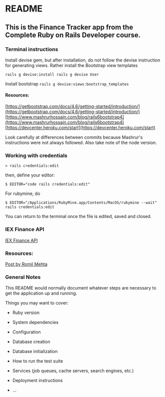 # README

## This is the Finance Tracker app from the Complete Ruby on Rails Developer course.

### Terminal instructions

Install devise gem, but after installation, do not follow the devise instruction for generating views. Rather install the Bootstrap view templates

`rails g devise:install
rails g devise User`

Install bootstrap
`rails g devise:views:bootstrap_templates`

#### Resources:

[https://getbootstrap.com/docs/4.6/getting-started/introduction/](https://getbootstrap.com/docs/4.6/getting-started/introduction/)
[https://www.mashrurhossain.com/blog/rails6bootstrap4](https://www.mashrurhossain.com/blog/rails6bootstrap4)
[https://devcenter.heroku.com/start](https://devcenter.heroku.com/start)

Look carefully at differences between commits because Mashrur's instructions were not always followed.
Also take note of the node version.

### Working with credentials

`> rails credentials:edit`

then, define your editor:

`$ EDITOR="code rails credentials:edit"`

For rubymine, do

`$ EDITOR="/Applications/RubyMine.app/Contents/MacOS/rubymine --wait" rails credentials:edit`

You can return to the terminal once the file is edited, saved and closed.

### IEX Finance API

[IEX Finance API](https://github.com/dblock/iex-ruby-client)

### Resources: 

[Post by Romil Mehta](https://blog.saeloun.com/2019/10/10/rails-6-adds-support-for-multi-environment-credentials.html)

### General Notes

This README would normally document whatever steps are necessary to get the
application up and running.

Things you may want to cover:

* Ruby version

* System dependencies

* Configuration

* Database creation

* Database initialization

* How to run the test suite

* Services (job queues, cache servers, search engines, etc.)

* Deployment instructions

* ...
